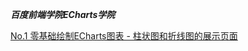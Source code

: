 ***百度前端学院ECharts学院***

[No.1 零基础绘制ECharts图表 - 柱状图和折线图的展示页面](https://s2011great.github.io/BDqdxy2017/ECharts/Part1/)
